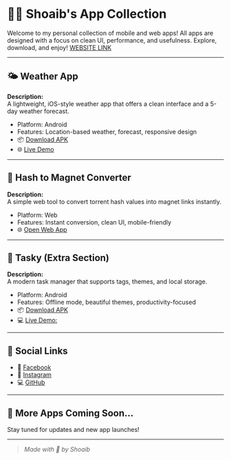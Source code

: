 # 👨‍💻 Shoaib's App Collection

Welcome to my personal collection of mobile and web apps! All apps are designed with a focus on clean UI, performance, and usefulness. Explore, download, and enjoy!
[WEBSITE LINK](https://shoaibxbwf.github.io/DownloadPage/)

---

## 🌤️ Weather App

**Description:**  
A lightweight, iOS-style weather app that offers a clean interface and a 5-day weather forecast.

- Platform: Android
- Features: Location-based weather, forecast, responsive design  
- 📦 [Download APK](assets/sky-release.apk)
- 🌐 [Live Demo](https://shoaibxbwf.github.io/WeatherApp/)

---

## 🔗 Hash to Magnet Converter

**Description:**  
A simple web tool to convert torrent hash values into magnet links instantly.

- Platform: Web
- Features: Instant conversion, clean UI, mobile-friendly  
- 🌐 [Open Web App](https://shoaibxbwf.github.io/Hash2Magnet/)

---

## 📝 Tasky (Extra Section)

**Description:**  
A modern task manager that supports tags, themes, and local storage.

- Platform: Android
- Features: Offline mode, beautiful themes, productivity-focused  
- 📦 [Download APK](assets/tasky-release.apk)
- 💻 [Live Demo:](https://shoaibxbwf.github.io/Task-Manager/)

---

## 🔗 Social Links

- 📘 [Facebook](https://www.facebook.com/amir.shoaib.984)
- 📸 [Instagram](https://www.instagram.com/unknown.shoaibx/?__pwa=1)
- 💻 [GitHub](https://github.com/shoaibxbwf)

---

## 📱 More Apps Coming Soon...

Stay tuned for updates and new app launches!

---

> _Made with 💙 by Shoaib_
